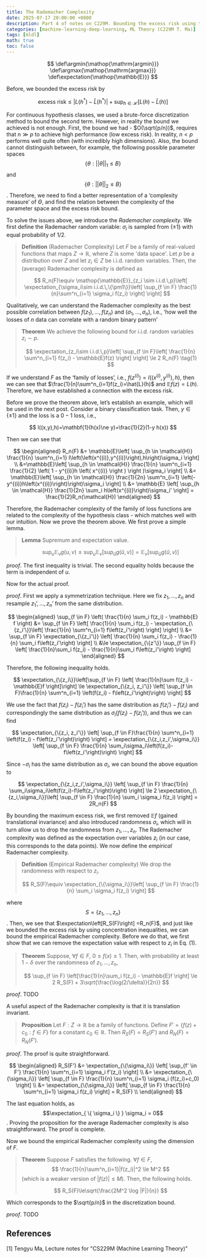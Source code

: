 ```yaml
---
title: The Rademacher Complexity
date: 2025-07-17 20:00:00 +0800
description: Part 4 of notes on C229M. Bounding the excess risk using the Rademacher complexity.
categories: [machine-learning-deep-learning, ML Theory (C229M T. Ma)]
tags: [mldl]
math: true
toc: false
---
```


$$
    \def\argmin{\mathop{\mathrm{argmin}}}
    \def\argmax{\mathop{\mathrm{argmax}}}
    \def\expectation{\mathop{\mathbb{E}}}
$$

Before, we bounded the excess risk by

$$
\text{excess risk} \le \left|L(h^*)-\hat{L}(h^*)\right|+\sup_{h \in \mathcal{H}} \left[L(h) - \hat{L}(h)\right]
$$

For continuous hypothesis classes, we used a brute-force discretization method to bound the second term. However, in reality the bound we achieved is not enough. First, the bound we had - $O(\sqrt{p/n})$, requires that $n \gg p$ to achieve high performance (low excess risk). In reality, $n < p$ performs well quite often (with incredibly high dimensions). Also, the bound cannot distinguish between, for example, the following possible parameter spaces
$$
\{\theta:||\theta||_1 \le B\}
$$ 
and 
$$
\{\theta:||\theta||_2 \le B\}
$$
. Therefore, we need to find a better representation of a ‘complexity measure’ of $\Theta$, and find the relation between the complexity of the parameter space and the excess risk bound.

To solve the issues above, we introduce the *Rademacher complexity*. We first define the Rademacher random variable: $\sigma_i$ is sampled from $\{\pm 1\}$ with equal probability of $1/2$.

> **Definition** (Rademacher Complexity) Let $F$ be a family of real-valued functions that maps $Z \to \mathbb{R}$, where $Z$ is some 'data space'. Let $p$ be a distribution over $Z$ and let $z_i \in Z$ be i.i.d. random variables. Then, the (average) Rademacher complexity is defined as
>
>$$
R_n(F)\equiv \mathop{\mathbb{E}}_{z_i \sim i.i.d.\,p}\left[ \expectation_{\sigma_i\sim i.i.d.\,\{\pm1\}}\left[ \sup_{f \in F} \frac{1}{n}\sum^n_{i=1} \sigma_i f(z_i) \right] \right]
>$$

Qualitatively, we can understand the Rademacher complexity as the best possible correlation between $f(z_1),\dots,f(z_n)$ and $(\sigma_1,\dots,\sigma_n)$, i.e., ‘how well the losses of $n$ data can correlate with a random binary pattern’

>**Theorem** We achieve the following bound for i.i.d. random variables $z_i \sim p$.
>
>$$
\expectation_{z_i\sim i.i.d.\,p}\left[ \sup_{f \in F}\left[ \frac{1}{n} \sum^n_{i=1} f(z_i) - \mathbb{E}f(z) \right] \right] \le 2 R_n(F) \tag{1}
>$$

 If we understand $F$ as the ‘family of losses’, i.e., $f(z^{(i)})=l\left(\left(x^{(i)},y^{(i)}\right),h\right)$, then we can see that $\frac{1}{n}\sum^n_{i=1}f(z_i)=\hat{L}(h)$ and $\mathbb{E}f(z) = L(h)$. Therefore, we have established a connection with the excess risk.

Before we prove the theorem above, let’s establish an example, which will be used in the next post. Consider a binary classification task. Then, $y \in \{\pm 1\}$ and the loss is a $0-1$ loss, i.e.,

$$
l((x,y),h)=\mathbf{1}(h(x)\ne y)=\frac{1}{2}(1-y h(x))
$$

Then we can see that

$$
\begin{aligned}
R_n(F) &= \mathbb{E}\left[ \sup_{h \in \mathcal{H}} \frac{1}{n} \sum^n_{i=1} l\left(\left(x^{(i)},y^{(i)}\right),h\right)\sigma_i \right] \\ 
       &=\mathbb{E}\left[ \sup_{h \in \mathcal{H}} \frac{1}{n} \sum^n_{i=1} \frac{1}{2} \left( 1 - y^{(i)}h \left( x^{(i)} \right ) \right )\sigma_i \right] \\ 
       &= \mathbb{E}\left[ \sup_{h \in \mathcal{H}} \frac{1}{2n} \sum^n_{i=1} \left(-y^{(i)}h\left(x^{(i)}\right)\right)\sigma_i \right] \\ 
       &= \mathbb{E} \left[ \sup_{h \in \mathcal{H}} \frac{1}{2n} \sum_i h\left(x^{(i)}\right)\sigma_i' \right] = \frac{1}{2}R_n(\mathcal{H})
\end{aligned}
$$

Therefore, the Rademacher complexity of the family of loss functions are related to the complexity of the hypothesis class - which matches well with our intuition. Now we prove the theorem above. We first prove a simple lemma.

>**Lemma** Supremum and expectation value.
>
>$$
\sup_u \mathop{\mathbb{E}}_v g(u,v) \le \sup_u \mathbb{E}_v \left[ \sup_{\tilde{u}} g(\tilde{u},v) \right] = \mathbb{E}_v \left[ \sup_{\tilde{u}} g(\tilde{u},v) \right]
>$$

_proof_. The first inequality is trivial. The second equality holds because the term is independent of $u$.

Now for the actual proof.

_proof_. First we apply a symmetrization technique. Here we fix $z_1,\dots,z_n$ and resample $z_1’,\dots,z_n’$ from the same distribution.

$$
\begin{aligned}
\sup_{f \in F} \left( \frac{1}{n} \sum_i f(z_i) - \mathbb{E} f \right) &= \sup_{f \in F} \left[ \frac{1}{n} \sum_i f(z_i) - \expectation_{\{z_i'\}}\left[ \frac{1}{n} \sum^n_{i=1} f\left(z_i'\right) \right] \right] \\ 
&= \sup_{f \in F} \expectation_{\{z_i'\}} \left[ \frac{1}{n} \sum_i f(z_i) - \frac{1}{n} \sum_i f\left(z_i'\right) \right] \\
&\le \expectation_{\{z'\}} \sup_{f \in F} \left[ \frac{1}{n}\sum_i f(z_i) - \frac{1}{n}\sum_i f\left(z_i'\right) \right]
\end{aligned}
$$

Therefore, the following inequality holds.

$$
\expectation_{\{z_i\}}\left[\sup_{f \in F} \left[ \frac{1}{n}\sum f(z_i) - \mathbb{E}f \right]\right]  \le \expectation_{\{z_i, z_i'\}} \left[ \sup_{f \in F}\frac{1}{n} \sum^n_{i=1} \left(f(z_i) - f\left(z_i'\right)\right) \right]
$$

We use the fact that $f(z_i) - f\left(z_i'\right)$ has the same distribution as $f\left(z_i'\right)-f(z_i)$ and correspondingly the same distribution as $\sigma_i\left(f(z_i) - f\left(z_i'\right)\right)$, and thus we can find

$$
\expectation_{\{z_i, z_i'\}} \left[ \sup_{f \in F}\frac{1}{n} \sum^n_{i=1} \left(f(z_i) - f\left(z_i'\right)\right) \right] = \expectation_{\{z_i,z_i',\sigma_i\}} \left[ \sup_{f \in F} \frac{1}{n} \sum_i\sigma_i\left(f(z_i)-f\left(z_i'\right)\right) \right]
$$

Since $-\sigma_i$ has the same distribution as $\sigma_i$, we can bound the above equation to

$$
\expectation_{\{z_i,z_i',\sigma_i\}} \left[ \sup_{f \in F} \frac{1}{n} \sum_i\sigma_i\left(f(z_i)-f\left(z_i'\right)\right) \right] \le 2 \expectation_{\{z_i,\sigma_i\}}\left[ \sup_{f \in F} \frac{1}{n} \sum_i \sigma_i f(z_i) \right] = 2R_n(F)
$$

By bounding the maximum excess risk, we first removed $\mathbb{E}f$ (gained translational invariance) and also introduced randomness $\sigma_i$, which will in turn allow us to drop the randomness from $z_1,\dots,z_n$. The Rademacher complexity was defined as the expectation over variables $z_i$ (in our case, this corresponds to the data points). We now define the _empirical_ Rademacher complexity.

>**Definition** (Empirical Rademacher complexity) We drop the randomness with respect to $z_i$.
>
>$$
R_S(F)\equiv \expectation_{\{\sigma_i\}}\left[ \sup_{f \in F} \frac{1}{n} \sum_i \sigma_i f(z_i) \right]
>$$

where $$S = \{ z_1,\dots,z_n \}$$. Then, we see that $\expectation\left[R_S(F)\right] =R_n(F)$, and just like we bounded the excess risk by using concentration inequalities, we can bound the empirical Rademacher complexity. Before we do that, we first show that we can remove the expectation value with respect to $z_i$ in Eq. (1).

>**Theorem** Suppose, $\forall f \in F$, $0 \le f(x) \le 1$. Then, with probability at least $1 -\delta$ over the randomness of $z_1,\dots,z_n$, 
>
>$$
\sup_{f \in F} \left[\frac{1}{n}\sum_i f(z_i) - \mathbb{E}f \right] \le 2 R_S(F) + 3\sqrt{\frac{\log(2/\delta)}{2n}}
>$$

*proof*. TODO

A useful aspect of the Rademacher complexity is that it is translation invariant.

>**Proposition** Let $F:Z\to\mathbb{R}$ be a family of functions. Define $F'=\{f(z)+c_0 : f \in F\}$ for a constant $c_0 \in \mathbb{R}$. Then $R_S(F) = R_S(F')$ and $R_N(F) = R_N(F')$.

_proof_. The proof is quite straightforward.

$$
\begin{aligned}
R_S(F') &= \expectation_{\{\sigma_i\}} \left[ \sup_{f' \in F'} \frac{1}{n} \sum^n_{i=1} \sigma_i f'(z_i) \right] \\
        &= \expectation_{\{\sigma_i\}} \left[ \sup_{f \in F} \frac{1}{n} \sum^n_{i=1} \sigma_i (f(z_i)+c_0) \right] \\
        &= \expectation_{\{\sigma_i\}} \left[ \sup_{f \in F} \frac{1}{n} \sum^n_{i=1} \sigma_i f(z_i) \right] = R_S(F) \\
\end{aligned}
$$

The last equation holds, as $$\expectation_{ \{ \sigma_i \} } \sigma_i = 0$$. Proving the proposition for the average Rademacher complexity is also straightforward. The proof is complete.

Now we bound the empirical Rademacher complexity using the dimension of $F$.

>**Theorem** Suppose $F$ satisfies the following. $\forall f \in F$, 
>$$
\frac{1}{n}\sum^n_{i=1}|f(z_i)|^2 \le M^2
>$$
>(which is a weaker version of $|f(z)| \le M$). Then, the following holds.
>
>$$
R_S(F)\le\sqrt{\frac{2M^2 \log |F|}{n}}
>$$

Which corresponds to the $\sqrt{p/n}$ in the discretization bound. 

_proof_. TODO

## References
[1] Tengyu Ma, Lecture notes for "CS229M (Machine Learning Theory)"